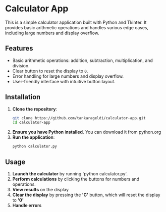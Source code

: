 # Calculator App

This is a simple calculator application built with Python and Tkinter. It provides basic arithmetic operations and handles various edge cases, including large numbers and display overflow.

## Features

- Basic arithmetic operations: addition, subtraction, multiplication, and division.
- Clear button to reset the display to `0`.
- Error handling for large numbers and display overflow.
- User-friendly interface with intuitive button layout.

## Installation

1. **Clone the repository**:
   ```bash
   git clone https://github.com/tankarageldi/calculator-app.git
   cd calculator-app
2. **Ensure you have Python installed**. You can download it from python.org
3. **Run the application**:
   ```bash
   python calculator.py
## Usage
1. **Launch the calculator** by running 'python calculator.py'.
2. **Perform calculations** by clicking the buttons for numbers and operations.
3. **View results** on the display
4. **Clear the display** by pressing the **'C'** button, which will reset the display to **'0'**
5. **Handle errors**
